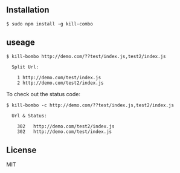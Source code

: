 ## Installation
    $ sudo npm install -g kill-combo

## useage

    $ kill-bombo http://demo.com/??test/index.js,test2/index.js
    
      Split Url:
    
        1 http://demo.com/test/index.js
        2 http://demo.com/test2/index.js

To check out the status code:

    $ kill-bombo -c http://demo.com/??test/index.js,test2/index.js
    
      Url & Status:
    
        302   http://demo.com/test2/index.js
        302   http://demo.com/test/index.js

## License
MIT